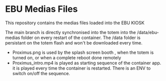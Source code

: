 # EBU Medias Files

This repository contains the medias files loaded into the EBU KIOSK

The main branch is directly synchronised into the totem into the /data/ebu-medias folder on every restart of the container.  The /data folder is persistant on the totem flash and won't be downloaded every time.

- Proximus.png is used by the splash screen booth , when the totem is turned on, or when a complete reboot done remotely
- Proximus_intro.mp4 is played as starting sequence of the container app.  it is played every time the container is restarted.  There is an ENV to switch on/off the sequence.
